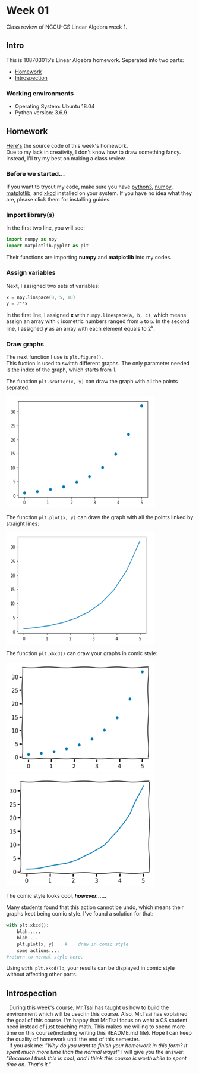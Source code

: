 # Week 01

Class review of NCCU-CS Linear Algebra week 1.

## Intro

This is 108703015's Linear Algebra homework. Seperated into two parts:

 - [Homework](https://github.com/dark9ive/Linear_Algebra-HW/tree/master/week01#homework)
 - [Introspection](https://github.com/dark9ive/Linear_Algebra-HW/tree/master/week01#introspection)

### Working environments

 - Operating System: Ubuntu 18.04
 - Python version: 3.6.9

## Homework

[Here's](https://github.com/dark9ive/Linear_Algebra-HW/blob/master/week01/homework01.py) the source code of this week's homework.  
Due to my lack in creativity, I don't know how to draw something fancy. Instead, I'll try my best on making a class review.

### Before we started...

If you want to tryout my code, make sure you have [python3](https://wiki.python.org/moin/BeginnersGuide/Download), [numpy](https://www.scipy.org/install.html), [matplotlib](https://matplotlib.org/users/installing.html), and [xkcd](https://xkcd.com/1654/) installed on your system. If you have no idea what they are, please click them for installing guides.

### Import library(s)

In the first two line, you will see:

```python
import numpy as npy
import matplotlib.pyplot as plt
```

Their functions are importing **numpy** and **matplotlib** into my codes.  

### Assign variables

Next, I assigned two sets of variables:

```python
x = npy.linspace(0, 5, 10)
y = 2**x 
```

In the first line, I assigned **x** with `numpy.linespace(a, b, c)`, which means assign an array with `c` isometric numbers ranged from `a` to `b`. In the second line, I assigned **y** as an array with each element equals to 2<sup>x</sup>.  

### Draw graphs

The next function I use is `plt.figure()`.  
This fuction is used to switch different graphs. The only parameter needed is the index of the graph, which starts from 1.  
  
The function `plt.scatter(x, y)` can draw the graph with all the points seprated:  

<img id="figure01" src="https://github.com/dark9ive/Linear_Algebra-HW/blob/master/week01/pics/figure01.png" width="400" height="300">

The function `plt.plot(x, y)` can draw the graph with all the points linked by straight lines:  

<img id="figure02" src="https://github.com/dark9ive/Linear_Algebra-HW/blob/master/week01/pics/figure02.png" width="400" height="300">

The function `plt.xkcd()` can draw your graphs in comic style:  

<img id="figure03" src="https://github.com/dark9ive/Linear_Algebra-HW/blob/master/week01/pics/figure03.png" width="400" height="300"><img id="figure04" src="https://github.com/dark9ive/Linear_Algebra-HW/blob/master/week01/pics/figure04.png" width="400" height="300">

The comic style looks cool, ***however......***  
  
Many students found that this action cannot be undo, which means their graphs kept being comic style. I've found a solution for that:

```python
with plt.xkcd():
    blah.....
    blah....
    plt.plot(x, y)    #    draw in comic style
    some actions....
#return to normal style here. 
```

Using `with plt.xkcd():`, your results can be displayed in comic style without affecting other parts.  

## Introspection

&nbsp;&nbsp;During this week's course, Mr.Tsai has taught us how to build the environment which will be used in this course. Also, Mr.Tsai has explained the goal of this course. I'm happy that Mr.Tsai focus on waht a CS student need instead of just teaching math. This makes me willing 
to spend more time on this course(including writing this README.md file). Hope I can keep the quality of homework until the end of this semester.  
&nbsp;&nbsp;If you ask me: *"Why do you want to finish your homework in this form? It spent much more time than the normal ways!"* I will give you the answer: *"Because I think this is cool, and I think this course is worthwhile to spent time on. That's it."*
